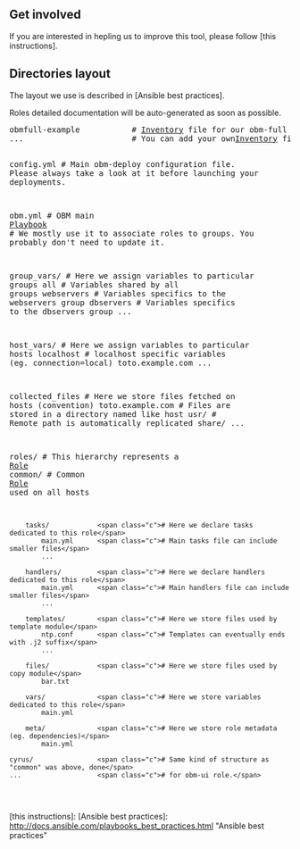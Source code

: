 Get involved
------------

If you are interested in hepling us to improve this tool, please follow [this instructions].

Directories layout
------------------

The layout we use is described in [Ansible best practices].

Roles detailed documentation will be auto-generated as soon as possible.

<div class="highlight highlight-bash"><pre>
obmfull-example           <span class="c"># </span><a href="http://docs.ansible.com/intro_inventory.html" title="Inventory">Inventory</a><span class="c"> file for our obm-full obm.example.com.</span>
...                       <span class="c"># You can add your own</span><a href="http://docs.ansible.com/intro_inventory.html" title="Inventory">Inventory</a><span class="c"> file here to fit your needs.</span>

config.yml                <span class="c"># Main obm-deploy configuration file. Please always take a look at it before launching your deployments.</span>

obm.yml                   <span class="c"># OBM main </span><a href="http://docs.ansible.com/playbooks.html" title="Playbook">Playbook</a></span>
                          <span class="c"># We mostly use it to associate roles to groups. You probably don't need to update it.</span>  

group_vars/               <span class="c"># Here we assign variables to particular groups</span>
   all                    <span class="c"># Variables shared by all groups</span>
   webservers             <span class="c"># Variables specifics to the webservers group</span>
   dbservers              <span class="c"># Variables specifics to the dbservers group</span>
   ...

host_vars/                <span class="c"># Here we assign variables to particular hosts</span>
   localhost              <span class="c"># localhost specific variables (eg. connection=local)</span>
   toto.example.com
   ...

collected_files           <span class="c"># Here we store files fetched on hosts (convention)</span>
   toto.example.com       <span class="c"># Files are stored in a directory named like host</span>
      usr/                <span class="c"># Remote path is automatically replicated</span>
         share/
         ...

roles/                    <span class="c"># This hierarchy represents a </span><a href="http://docs.ansible.com/playbooks_roles.html" title="Role">Role</a>
   common/                <span class="c"># Common </span><a href="http://docs.ansible.com/playbooks_roles.html" title="Role">Role</a><span class="c"> used on all hosts</span>

        tasks/            <span class="c"># Here we declare tasks dedicated to this role</span>
            main.yml      <span class="c"># Main tasks file can include smaller files</span>
            ...

        handlers/         <span class="c"># Here we declare handlers dedicated to this role</span>
            main.yml      <span class="c"># Main handlers file can include smaller files</span>
            ...

        templates/        <span class="c"># Here we store files used by template module</span>
            ntp.conf      <span class="c"># Templates can eventually ends with .j2 suffix</span>
            ...

        files/            <span class="c"># Here we store files used by copy module</span>
            bar.txt 

        vars/             <span class="c"># Here we store variables dedicated to this role</span>
            main.yml

        meta/             <span class="c"># Here we store role metadata (eg. dependencies)</span>
            main.yml

    cyrus/                <span class="c"># Same kind of structure as "common" was above, done</span>
    ...                   <span class="c"># for obm-ui role.</span>

</pre></div>

[this instructions]: 
[Ansible best practices]: http://docs.ansible.com/playbooks_best_practices.html "Ansible best practices"
